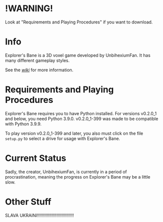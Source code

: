 # !WARNING!

Look at "Requirements and Playing Procedures" if you want to download.

# Info

Explorer's Bane is a 3D voxel game developed by UnbihexiumFan. It has many different gameplay styles.

See the [_wiki_](https://github.com/UnbihexiumFan/explorers-bane/wiki) for more information.

# Requirements and Playing Procedures

Explorer's Bane requires you to have Python installed. For versions v0.2.0_1 and below, you need Python 3.9.0. v0.2.0_1-399 was made to be compatible with Python 3.9.9.

To play version v0.2.0_1-399 and later, you also must click on the file `setup.py` to select a drive for usage with Explorer's Bane.

# Current Status

Sadly, the creator, UnbihexiumFan, is currently in a period of procrastination, meaning the progress on Explorer's Bane may be a little slow.

# Other Stuff

SLAVA UKRAINI!!!!!!!!!!!!!!!!!!!!!!!!!!!!!!
